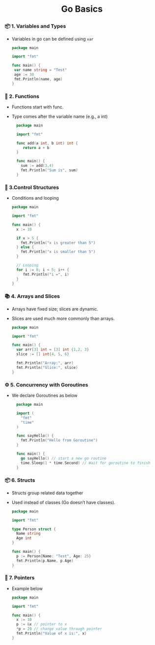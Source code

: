 <h1 style="text-align:center;"> Go Basics </p>

### 📦 1. Variables and Types

- Variables in go can be defined using `var`

  ```go
  package main

  import "fmt"

  func main() {
   var name string = "Test"
   age := 30
   fmt.Println(name, age)
  }
  ```

### 🔢 2. Functions

- Functions start with func.
- Type comes after the variable name (e.g., a int)

  ```go
    package main

    import "fmt"

    func add(a int, b int) int {
       return a + b
    }

    func main() {
      sum := add(3,4)
      fmt.Println("Sum is", sum)
    }
  ```

### 🔢 3.Control Structures

- Conditions and looping

  ```go
  package main

  import "fmt"

  func main() {
    x := 10

    if x > 5 {
      fmt.Println("x is greater than 5")
    } else {
      fmt.Println("x is smaller than 5")
    }

    // Looping
    for i := 0; i < 5; i++ {
       fmt.Println("i =", i)
    }
  }
  ```

### 📚 4. Arrays and Slices

- Arrays have fixed size; slices are dynamic.
- Slices are used much more commonly than arrays.

  ```go
  package main

  import "fmt"

  func main() {
    var arr[3] int = [3] int {1,2, 3}
    slice := [] int{4, 5, 6}

    fmt.Println("Array:", arr)
    fmt.Println("Slice:", slice)
  }
  ```

### ⚙️ 5. Concurrency with Goroutines

- We declare Goroutines as below

  ```go
    package main

    import (
      "fmt"
      "time"
    )

    func sayHello() {
      fmt.Println("Hello from Goroutine")
    }

    func main() {
      go sayHello() // start a new go routine
      time.Sleep(1 * time.Second) // Wait for goroutine to finish
    }
  ```

### 📦 6. Structs

- Structs group related data together
- Used instead of classes (Go doesn’t have classes).

  ```go
  package main

  import "fmt"

  type Person struct {
    Name string
    Age int
  }

  func main() {
    p := Person{Name: "Test", Age: 25}
    fmt.Println(p.Name, p.Age)
  }
  ```

### 🧵 7. Pointers

- Example below

  ```go
  package main

  import "fmt"

  func main() {
    x := 10
    p := &x // pointer to x
    *p = 20 // change value through pointer
    fmt.Println("Value of x is:", x)
  }
  ```
